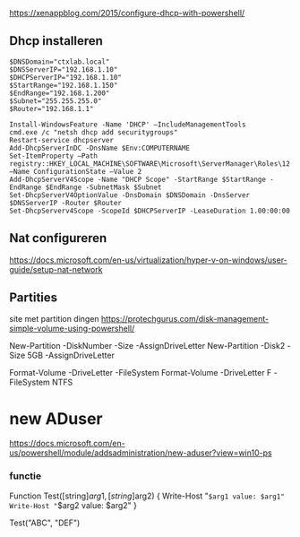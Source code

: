 https://xenappblog.com/2015/configure-dhcp-with-powershell/
## Dhcp installeren
```
$DNSDomain="ctxlab.local"
$DNSServerIP="192.168.1.10"
$DHCPServerIP="192.168.1.10"
$StartRange="192.168.1.150"
$EndRange="192.168.1.200"
$Subnet="255.255.255.0"
$Router="192.168.1.1"

Install-WindowsFeature -Name 'DHCP' –IncludeManagementTools
cmd.exe /c "netsh dhcp add securitygroups"
Restart-service dhcpserver
Add-DhcpServerInDC -DnsName $Env:COMPUTERNAME
Set-ItemProperty –Path registry::HKEY_LOCAL_MACHINE\SOFTWARE\Microsoft\ServerManager\Roles\12 –Name ConfigurationState –Value 2
Add-DhcpServerV4Scope -Name "DHCP Scope" -StartRange $StartRange -EndRange $EndRange -SubnetMask $Subnet
Set-DhcpServerV4OptionValue -DnsDomain $DNSDomain -DnsServer $DNSServerIP -Router $Router				
Set-DhcpServerv4Scope -ScopeId $DHCPServerIP -LeaseDuration 1.00:00:00
```
## Nat configureren
https://docs.microsoft.com/en-us/virtualization/hyper-v-on-windows/user-guide/setup-nat-network
## Partities


site met partition dingen
https://protechgurus.com/disk-management-simple-volume-using-powershell/

New-Partition -DiskNumber <number>  -Size <size of disk> -AssignDriveLetter
New-Partition -Disk2 -Size 5GB -AssignDriveLetter

Format-Volume -DriveLetter <Your Drive Letter> -FileSystem <Your File System>
Format-Volume -DriveLetter F -FileSystem NTFS

# new ADuser
https://docs.microsoft.com/en-us/powershell/module/addsadministration/new-aduser?view=win10-ps

### functie 
Function Test([string]$arg1, [string]$arg2)
{
    Write-Host "`$arg1 value: $arg1"
    Write-Host "`$arg2 value: $arg2"
}

Test("ABC", "DEF")
